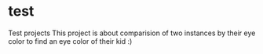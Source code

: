 # test
Test projects
This project is about comparision of two instances by their eye color to find an eye color of their kid :)
